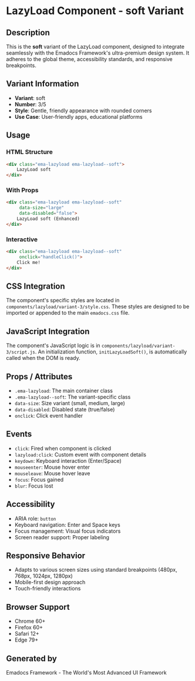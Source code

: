 # LazyLoad Component - soft Variant

## Description
This is the **soft** variant of the LazyLoad component, designed to integrate seamlessly with the Emadocs Framework's ultra-premium design system. It adheres to the global theme, accessibility standards, and responsive breakpoints.

## Variant Information
- **Variant**: soft
- **Number**: 3/5
- **Style**: Gentle, friendly appearance with rounded corners
- **Use Case**: User-friendly apps, educational platforms

## Usage

### HTML Structure
```html
<div class="ema-lazyload ema-lazyload--soft">
    LazyLoad soft
</div>
```

### With Props
```html
<div class="ema-lazyload ema-lazyload--soft" 
     data-size="large" 
     data-disabled="false">
    LazyLoad soft (Enhanced)
</div>
```

### Interactive
```html
<div class="ema-lazyload ema-lazyload--soft" 
     onclick="handleClick()">
    Click me!
</div>
```

## CSS Integration
The component's specific styles are located in `components/lazyload/variant-3/style.css`. These styles are designed to be imported or appended to the main `emadocs.css` file.

## JavaScript Integration
The component's JavaScript logic is in `components/lazyload/variant-3/script.js`. An initialization function, `initLazyLoadSoft()`, is automatically called when the DOM is ready.

## Props / Attributes
- `.ema-lazyload`: The main container class
- `.ema-lazyload--soft`: The variant-specific class
- `data-size`: Size variant (small, medium, large)
- `data-disabled`: Disabled state (true/false)
- `onclick`: Click event handler

## Events
- `click`: Fired when component is clicked
- `lazyload:click`: Custom event with component details
- `keydown`: Keyboard interaction (Enter/Space)
- `mouseenter`: Mouse hover enter
- `mouseleave`: Mouse hover leave
- `focus`: Focus gained
- `blur`: Focus lost

## Accessibility
- ARIA role: `button`
- Keyboard navigation: Enter and Space keys
- Focus management: Visual focus indicators
- Screen reader support: Proper labeling

## Responsive Behavior
- Adapts to various screen sizes using standard breakpoints (480px, 768px, 1024px, 1280px)
- Mobile-first design approach
- Touch-friendly interactions

## Browser Support
- Chrome 60+
- Firefox 60+
- Safari 12+
- Edge 79+

## Generated by
Emadocs Framework - The World's Most Advanced UI Framework
